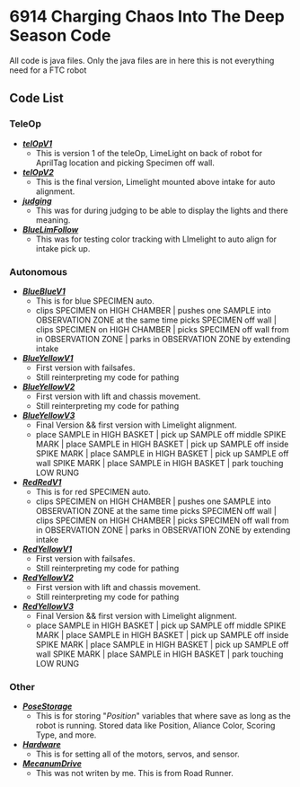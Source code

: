 # 6914 Charging Chaos Into The Deep Season Code
All code is java files. Only the java files are in here this is not everything need for a FTC robot

## Code List

### TeleOp
- ***[telOpV1](TeleOp/telOpV1.java)***
  - This is version 1 of the teleOp, LimeLight on back of robot for AprilTag location and picking Specimen off wall.
- ***[telOpV2](TeleOp/telOpV2.java)***
  - This is the final version, Limelight mounted above intake for auto alignment.
- ***[judging](TeleOp/judging.java)***
  - This was for during judging to be able to display the lights and there meaning.
- ***[BlueLimFollow](TeleOp/BlueLimFollow.java)***
  - This was for testing color tracking with LImelight to auto align for intake pick up.

### Autonomous
- ***[BlueBlueV1](Autonomous/BlueBlueV1.java)***
  - This is for blue SPECIMEN auto.
  - clips SPECIMEN on HIGH CHAMBER | pushes one SAMPLE into OBSERVATION ZONE at the same time picks SPECIMEN off wall | clips SPECIMEN on HIGH CHAMBER | picks SPECIMEN off wall from in OBSERVATION ZONE | parks in OBSERVATION ZONE by extending intake
- ***[BlueYellowV1](Autonomous/BlueYellowV1.java)***
  - First version with failsafes.
  - Still reinterpreting my code for pathing
- ***[BlueYellowV2](Autonomous/BlueYellowV2.java)***
  - First version with lift and chassis movement.
  - Still reinterpreting my code for pathing
- ***[BlueYellowV3](Autonomous/BlueYellowV3.java)***
  - Final Version && first version with Limelight alignment.
  - place SAMPLE in HIGH BASKET | pick up SAMPLE off middle SPIKE MARK | place SAMPLE in HIGH BASKET | pick up SAMPLE off inside SPIKE MARK | place SAMPLE in HIGH BASKET | pick up SAMPLE off wall SPIKE MARK | place SAMPLE in HIGH BASKET | park touching LOW RUNG
- ***[RedRedV1](Autonomous/RedRedV1.java)***
  - This is for red SPECIMEN auto.
  - clips SPECIMEN on HIGH CHAMBER | pushes one SAMPLE into OBSERVATION ZONE at the same time picks SPECIMEN off wall | clips SPECIMEN on HIGH CHAMBER | picks SPECIMEN off wall from in OBSERVATION ZONE | parks in OBSERVATION ZONE by extending intake
- ***[RedYellowV1](Autonomous/RedYellowV1.java)***
  - First version with failsafes.
  - Still reinterpreting my code for pathing
- ***[RedYellowV2](Autonomous/RedYellowV2.java)***
  - First version with lift and chassis movement.
  - Still reinterpreting my code for pathing
- ***[RedYellowV3](Autonomous/RedYellowV3.java)***
  - Final Version && first version with Limelight alignment.
  - place SAMPLE in HIGH BASKET | pick up SAMPLE off middle SPIKE MARK | place SAMPLE in HIGH BASKET | pick up SAMPLE off inside SPIKE MARK | place SAMPLE in HIGH BASKET | pick up SAMPLE off wall SPIKE MARK | place SAMPLE in HIGH BASKET | park touching LOW RUNG

### Other
- ***[PoseStorage](Other/PoseStorage.java)***
  - This is for storing "*Position*" variables that where save as long as the robot is running. Stored data like Position, Aliance Color, Scoring Type, and more.
- ***[Hardware](Other/Hardware.java)***
  - This is for setting all of the motors, servos, and sensor.
- ***[MecanumDrive](Other/MecanumDrive.java)***
  - This was not writen by me. This is from Road Runner.
